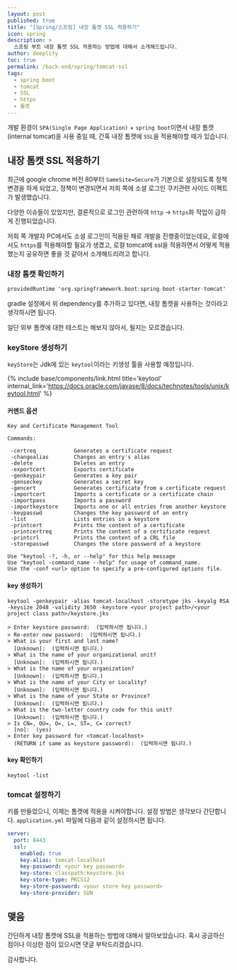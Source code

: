 ```yaml
---
layout: post
published: true
title: "[Spring/스프링] 내장 톰캣 SSL 적용하기"
icon: spring
description: >
  스프링 부트 내장 톰캣 SSL 적용하는 방법에 대해서 소개해드립니다.
author: deeplify
toc: true
permalink: /back-end/spring/tomcat-ssl
tags: 
  - spring boot
  - tomcat
  - SSL
  - https
  - 톰캣
---
```


개발 환경이 `SPA(Single Page Application)` + `spring boot`이면서 내장 톰캣(internal tomcat)을 사용 중일 때, 간혹 내장 톰캣에 `SSL`을 적용해야할 때가 있습니다.

## 내장 톰캣 SSL 적용하기

최근에 google chrome 버전 80부터 `SameSite=Secure`가 기본으로 설정되도록 정책 변경을 하게 되었고,
정책이 변경되면서 저희 쪽에 소셜 로그인 쿠키관련 사이드 이펙트가 발생했습니다.

다양한 이슈들이 있었지만, 결론적으로 로그인 관련하여 `http` -> `https`화 작업이 급하게 진행되었습니다.

저희 쪽 개발자 PC에서도 소셜 로그인이 적용된 채로 개발을 진행중이었는데요, 로컬에서도 `https`를 적용해야할 필요가 생겼고, 로컬 tomcat에 ssl을 적용하면서 어떻게 적용했는지 공유하면 좋을 것 같아서 소개해드리려고 합니다.

### 내장 톰캣 확인하기

```kotlin
providedRuntime 'org.springframework.boot:spring-boot-starter-tomcat'
```

gradle 설정에서 위 dependency를 추가하고 있다면, 내장 톰캣을 사용하는 것이라고 생각하시면 됩니다.

일단 외부 톰캣에 대한 테스트는 해보지 않아서, 될지는 모르겠습니다.

### keyStore 생성하기

`keyStore`는 Jdk에 있는 `keytool`이라는 키생성 툴을 사용할 예정입니다.

{% include base/components/link.html title='keytool' internal_link='https://docs.oracle.com/javase/8/docs/technotes/tools/unix/keytool.html' %}

#### 커멘드 옵션

```shell
Key and Certificate Management Tool

Commands:

 -certreq            Generates a certificate request
 -changealias        Changes an entry's alias
 -delete             Deletes an entry
 -exportcert         Exports certificate
 -genkeypair         Generates a key pair
 -genseckey          Generates a secret key
 -gencert            Generates certificate from a certificate request
 -importcert         Imports a certificate or a certificate chain
 -importpass         Imports a password
 -importkeystore     Imports one or all entries from another keystore
 -keypasswd          Changes the key password of an entry
 -list               Lists entries in a keystore
 -printcert          Prints the content of a certificate
 -printcertreq       Prints the content of a certificate request
 -printcrl           Prints the content of a CRL file
 -storepasswd        Changes the store password of a keystore

Use "keytool -?, -h, or --help" for this help message
Use "keytool -command_name --help" for usage of command_name.
Use the -conf <url> option to specify a pre-configured options file.
```

#### key 생성하기

```shell
keytool -genkeypair -alias tomcat-localhost -storetype jks -keyalg RSA -keysize 2048 -validity 3650 -keystore <your project path>/<your project class path>/keystore.jks
```

```shell
> Enter keystore password:  (입력하시면 됩니다.)
> Re-enter new password:  (입력하시면 됩니다.)
> What is your first and last name?
  [Unknown]:  (입력하시면 됩니다.)
> What is the name of your organizational unit?
  [Unknown]:  (입력하시면 됩니다.)
> What is the name of your organization?
  [Unknown]:  (입력하시면 됩니다.)
> What is the name of your City or Locality?
  [Unknown]:  (입력하시면 됩니다.)
> What is the name of your State or Province?
  [Unknown]:  (입력하시면 됩니다.)
> What is the two-letter country code for this unit?
  [Unknown]:  (입력하시면 됩니다.)
> Is CN=, OU=, O=, L=, ST=, C= correct?
  [no]:  (yes)
> Enter key password for <tomcat-localhost>
  (RETURN if same as keystore password):  (입력하시면 됩니다.)
```

#### key 확인하기

```shell
keytool -list
```

### tomcat 설정하기

키를 만들었으니, 이제는 톰캣에 적용을 시켜야합니다. 설정 방법은 생각보다 간단합니다. `application.yml` 파일에 다음과 같이 설정하시면 됩니다.

```yml
server:
  port: 8443
  ssl:
    enabled: true
    key-alias: tomcat-localhost
    key-password: <your key password>
    key-store: classpath:keystore.jks
    key-store-type: PKCS12
    key-store-password: <your store key password>
    key-store-provider: SUN
```

## 맺음

간단하게 내장 톰캣에 SSL을 적용하는 방법에 대해서 알아보았습니다. 혹시 궁금하신 점이나 이상한 점이 있으시면 댓글 부탁드리겠습니다.

감사합니다.
